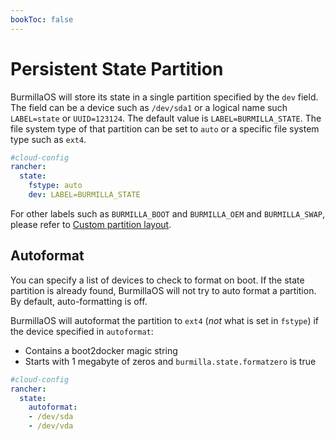 ```yaml
---
bookToc: false
---
```

# Persistent State Partition

BurmillaOS will store its state in a single partition specified by the `dev` field.  The field can be a device such as `/dev/sda1` or a logical name such `LABEL=state` or `UUID=123124`.  The default value is `LABEL=BURMILLA_STATE`.  The file system type of that partition can be set to `auto` or a specific file system type such as `ext4`.

```yaml
#cloud-config
rancher:
  state:
    fstype: auto
    dev: LABEL=BURMILLA_STATE
```

For other labels such as `BURMILLA_BOOT` and `BURMILLA_OEM` and `BURMILLA_SWAP`, please refer to [Custom partition layout](/docs/storage/custom-partition-layout).

## Autoformat

You can specify a list of devices to check to format on boot. If the state partition is already found, BurmillaOS will not try to auto format a partition. By default, auto-formatting is off.

BurmillaOS will autoformat the partition to `ext4` (_not_ what is set in `fstype`) if the device specified in `autoformat`:

* Contains a boot2docker magic string
* Starts with 1 megabyte of zeros and `burmilla.state.formatzero` is true


```yaml
#cloud-config
rancher:
  state:
    autoformat:
    - /dev/sda
    - /dev/vda
```
